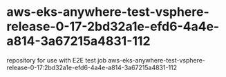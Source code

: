 # aws-eks-anywhere-test-vsphere-release-0-17-2bd32a1e-efd6-4a4e-a814-3a67215a4831-112
repository for use with E2E test job aws-eks-anywhere-test-vsphere-release-0-17:2bd32a1e-efd6-4a4e-a814-3a67215a4831-112
